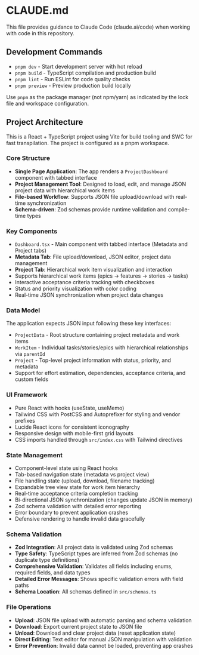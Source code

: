 # CLAUDE.md

This file provides guidance to Claude Code (claude.ai/code) when working with code in this repository.

## Development Commands

- `pnpm dev` - Start development server with hot reload
- `pnpm build` - TypeScript compilation and production build 
- `pnpm lint` - Run ESLint for code quality checks
- `pnpm preview` - Preview production build locally

Use `pnpm` as the package manager (not npm/yarn) as indicated by the lock file and workspace configuration.

## Project Architecture

This is a React + TypeScript project using Vite for build tooling and SWC for fast transpilation. The project is configured as a pnpm workspace.

### Core Structure

- **Single Page Application**: The app renders a `ProjectDashboard` component with tabbed interface
- **Project Management Tool**: Designed to load, edit, and manage JSON project data with hierarchical work items
- **File-based Workflow**: Supports JSON file upload/download with real-time synchronization
- **Schema-driven**: Zod schemas provide runtime validation and compile-time types

### Key Components

- `Dashboard.tsx` - Main component with tabbed interface (Metadata and Project tabs)
- **Metadata Tab**: File upload/download, JSON editor, project data management
- **Project Tab**: Hierarchical work item visualization and interaction
- Supports hierarchical work items (epics → features → stories → tasks)
- Interactive acceptance criteria tracking with checkboxes
- Status and priority visualization with color coding
- Real-time JSON synchronization when project data changes

### Data Model

The application expects JSON input following these key interfaces:
- `ProjectData` - Root structure containing project metadata and work items
- `WorkItem` - Individual tasks/stories/epics with hierarchical relationships via `parentId`
- `Project` - Top-level project information with status, priority, and metadata
- Support for effort estimation, dependencies, acceptance criteria, and custom fields

### UI Framework

- Pure React with hooks (useState, useMemo)
- Tailwind CSS with PostCSS and Autoprefixer for styling and vendor prefixes
- Lucide React icons for consistent iconography
- Responsive design with mobile-first grid layouts
- CSS imports handled through `src/index.css` with Tailwind directives

### State Management

- Component-level state using React hooks
- Tab-based navigation state (metadata vs project view)
- File handling state (upload, download, filename tracking)
- Expandable tree view state for work item hierarchy
- Real-time acceptance criteria completion tracking
- Bi-directional JSON synchronization (changes update JSON in memory)
- Zod schema validation with detailed error reporting
- Error boundary to prevent application crashes
- Defensive rendering to handle invalid data gracefully

### Schema Validation

- **Zod Integration**: All project data is validated using Zod schemas
- **Type Safety**: TypeScript types are inferred from Zod schemas (no duplicate type definitions)
- **Comprehensive Validation**: Validates all fields including enums, required fields, and data types
- **Detailed Error Messages**: Shows specific validation errors with field paths
- **Schema Location**: All schemas defined in `src/schemas.ts`

### File Operations

- **Upload**: JSON file upload with automatic parsing and schema validation
- **Download**: Export current project state to JSON file
- **Unload**: Download and clear project data (reset application state)
- **Direct Editing**: Text editor for manual JSON manipulation with validation
- **Error Prevention**: Invalid data cannot be loaded, preventing app crashes